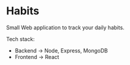 # Habits
Small Web application to track your daily habits.

Tech stack:
- Backend -> Node, Express, MongoDB
- Frontend -> React
